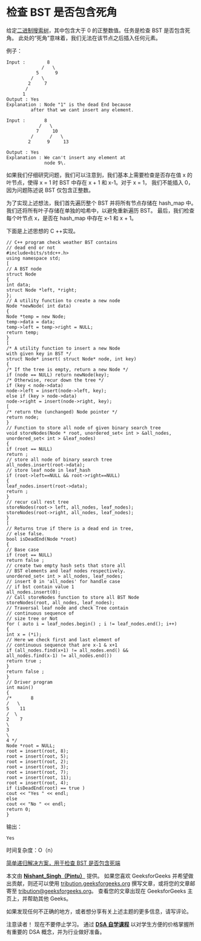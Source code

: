# 检查 BST 是否包含死角

给定[二进制搜索树](http://quiz.geeksforgeeks.org/binary-search-tree-set-1-search-and-insertion/)，其中包含大于 0 的正整数值。任务是检查 BST 是否包含死角。 此处的“死角”意味着，我们无法在该节点之后插入任何元素。

例子：

```
Input :        8
             /   \ 
           5      9
         /   \
        2     7
       /
      1               
Output : Yes
Explanation : Node "1" is the dead End because
         after that we cant insert any element.       

Input :       8
            /   \ 
           7     10
         /      /   \
        2      9     13

Output : Yes
Explanation : We can't insert any element at 
              node 9\.  

```

如果我们仔细研究问题，我们可以注意到，我们基本上需要检查是否存在值 x 的叶节点，使得 x = 1 时 BST 中存在 x + 1 和 x-1。对于 x = 1， 我们不能插入 0，因为问题陈述说 BST 仅包含正整数。

为了实现上述想法，我们首先遍历整个 BST 并将所有节点存储在 hash_map 中。 我们还将所有叶子存储在单独的哈希中，以避免重新遍历 BST。 最后，我们检查每个叶节点 x，是否在 hash_map 中存在 x-1 和 x + 1。

下面是上述思想的 C ++实现。

```
// C++ program check weather BST contains
// dead end or not
#include<bits/stdc++.h>
using namespace std;
[
// A BST node
struct Node
{
int data;
struct Node *left, *right;
};
// A utility function to create a new node
Node *newNode( int data)
{
Node *temp = new Node;
temp->data = data;
temp->left = temp->right = NULL;
return temp;
}
[
/* A utility function to insert a new Node
with given key in BST */
struct Node* insert( struct Node* node, int key)
{
/* If the tree is empty, return a new Node */
if (node == NULL) return newNode(key);
/* Otherwise, recur down the tree */
if (key < node->data)
node->left = insert(node->left, key);
else if (key > node->data)
node->right = insert(node->right, key);
[
/* return the (unchanged) Node pointer */
return node;
}
// Function to store all node of given binary search tree
void storeNodes(Node * root, unordered_set< int > &all_nodes,
unordered_set< int > &leaf_nodes)
{
if (root == NULL)
return ;
// store all node of binary search tree
all_nodes.insert(root->data);
// store leaf node in leaf_hash
if (root->left==NULL && root->right==NULL)
{
leaf_nodes.insert(root->data);
return ;
}
// recur call rest tree
storeNodes(root-> left, all_nodes, leaf_nodes);
storeNodes(root->right, all_nodes, leaf_nodes);
}
[
// Returns true if there is a dead end in tree,
// else false.
bool isDeadEnd(Node *root)
{
// Base case
if (root == NULL)
return false ;
// create two empty hash sets that store all
// BST elements and leaf nodes respectively.
unordered_set< int > all_nodes, leaf_nodes;
// insert 0 in 'all_nodes' for handle case
// if bst contain value 1
all_nodes.insert(0);
// Call storeNodes function to store all BST Node
storeNodes(root, all_nodes, leaf_nodes);
// Traversal leaf node and check Tree contain
// continuous sequence of
// size tree or Not
for ( auto i = leaf_nodes.begin() ; i != leaf_nodes.end(); i++)
{
int x = (*i);
// Here we check first and last element of
// continuous sequence that are x-1 & x+1
if (all_nodes.find(x+1) != all_nodes.end() &&
all_nodes.find(x-1) != all_nodes.end())
return true ;
}
return false ;
}
// Driver program
int main()
{
/*       8
/   \
5    11
/  \
2    7
\
3
\
4 */
Node *root = NULL;
root = insert(root, 8);
root = insert(root, 5);
root = insert(root, 2);
root = insert(root, 3);
root = insert(root, 7);
root = insert(root, 11);
root = insert(root, 4);
if (isDeadEnd(root) == true )
cout << "Yes " << endl;
else
cout << "No " << endl;
return 0;
}
```

输出：

```
Yes

```

时间复杂度：O（n）

[简单递归解决方案，用于检查 BST 是否包含死端](https://www.geeksforgeeks.org/simple-recursive-solution-check-whether-bst-contains-dead-end/)

本文由 **[Nishant_Singh（Pintu）](https://practice.geeksforgeeks.org/user-profile.php?user=_code)** 提供。 如果您喜欢 GeeksforGeeks 并希望做出贡献，则还可以使用 [tribution.geeksforgeeks.org](http://www.contribute.geeksforgeeks.org) 撰写文章，或将您的文章邮寄至 tribution@geeksforgeeks.org。 查看您的文章出现在 GeeksforGeeks 主页上，并帮助其他 Geeks。

如果发现任何不正确的地方，或者想分享有关上述主题的更多信息，请写评论。

注意读者！ 现在不要停止学习。 通过 [**DSA 自学课程**](https://practice.geeksforgeeks.org/courses/dsa-self-paced?utm_source=geeksforgeeks&utm_medium=article&utm_campaign=gfg_article_dsa_content_bottom) 以对学生方便的价格掌握所有重要的 DSA 概念，并为行业做好准备。